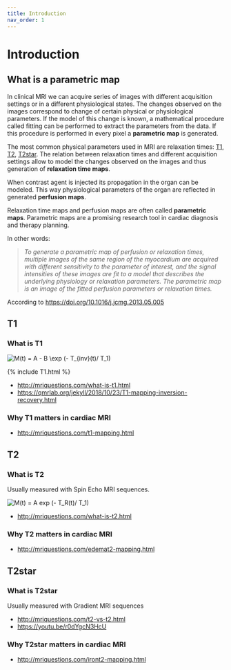 ```yaml
---
title: Introduction
nav_order: 1
---
```


# Introduction

## What is a parametric map

In clinical MRI we can acquire series of images with different acquisition settings or in a different physiological states. The changes observed on the images correspond to change of certain physical or physiological parameters. If the model of this change is known, a mathematical procedure called fitting can be performed to extract the parameters from the data. If this procedure is performed in every pixel a **parametric map** is generated.

The most common physical parameters used in MRI are relaxation times: [T1](#T1), [T2](#T2), [T2star](#T2star). The relation between relaxation times and different acquisition settings allow to model the changes observed on the images and thus generation of **relaxation time maps**.

When contrast agent is injected its propagation in the organ can be modeled. This way physiological parameters of the organ are reflected in generated **perfusion maps**.

Relaxation time maps and perfusion maps are often called **parametric maps**. Parametric maps are a promising research tool in cardiac diagnosis and therapy planning.

In other words:
> *To generate a parametric map of perfusion or relaxation times, multiple images of the same region of the myocardium are acquired with different sensitivity to the parameter of interest, and the signal intensities of these images are fit to a model that describes the underlying physiology or relaxation parameters. The parametric map is an image of the fitted perfusion parameters or relaxation times.*

According to <https://doi.org/10.1016/j.jcmg.2013.05.005>

## T1

### What is T1
<!-- <https://www.codecogs.com/latex/eqneditor.php> -->
<img src="https://latex.codecogs.com/gif.latex?M(t)&space;=&space;A&space;-&space;B&space;\exp&space;(-&space;T_{inv}(t)/&space;T_1)" title="M(t) = A - B \exp (- T_{inv}(t)/ T_1)" />

{% include T1.html %}

* <http://mriquestions.com/what-is-t1.html>
* <https://qmrlab.org/jekyll/2018/10/23/T1-mapping-inversion-recovery.html>

### Why T1 matters in cardiac MRI
* <http://mriquestions.com/t1-mapping.html>

## T2

### What is T2
Usually measured with Spin Echo MRI sequences.

<img src="https://latex.codecogs.com/gif.latex?M(t)&space;=&space;A&space;exp&space;(-&space;T_R(t)/&space;T_1)" title="M(t) = A exp (- T_R(t)/ T_1)" />

* <http://mriquestions.com/what-is-t2.html>

### Why T2 matters in cardiac MRI
* <http://mriquestions.com/edemat2-mapping.html>

## T2star

### What is T2star
Usually measured with Gradient MRI sequences
* <http://mriquestions.com/t2-vs-t2.html>
* <https://youtu.be/r0dYgcN3HcU>
### Why T2star matters in cardiac MRI
* <http://mriquestions.com/iront2-mapping.html>
